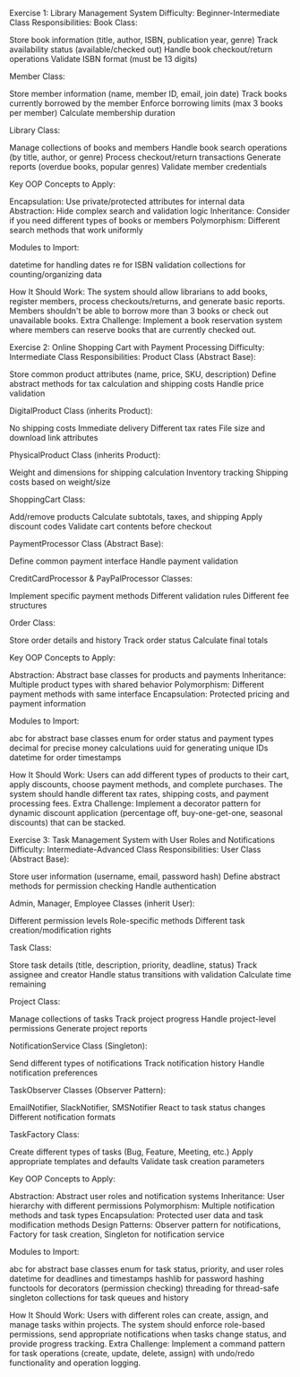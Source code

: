 Exercise 1: Library Management System
Difficulty: Beginner-Intermediate
Class Responsibilities:
Book Class:

Store book information (title, author, ISBN, publication year, genre)
Track availability status (available/checked out)
Handle book checkout/return operations
Validate ISBN format (must be 13 digits)

Member Class:

Store member information (name, member ID, email, join date)
Track books currently borrowed by the member
Enforce borrowing limits (max 3 books per member)
Calculate membership duration

Library Class:

Manage collections of books and members
Handle book search operations (by title, author, or genre)
Process checkout/return transactions
Generate reports (overdue books, popular genres)
Validate member credentials

Key OOP Concepts to Apply:

Encapsulation: Use private/protected attributes for internal data
Abstraction: Hide complex search and validation logic
Inheritance: Consider if you need different types of books or members
Polymorphism: Different search methods that work uniformly

Modules to Import:

datetime for handling dates
re for ISBN validation
collections for counting/organizing data

How It Should Work:
The system should allow librarians to add books, register members, process checkouts/returns, and generate basic reports. Members shouldn't be able to borrow more than 3 books or check out unavailable books.
Extra Challenge: Implement a book reservation system where members can reserve books that are currently checked out.

Exercise 2: Online Shopping Cart with Payment Processing
Difficulty: Intermediate
Class Responsibilities:
Product Class (Abstract Base):

Store common product attributes (name, price, SKU, description)
Define abstract methods for tax calculation and shipping costs
Handle price validation

DigitalProduct Class (inherits Product):

No shipping costs
Immediate delivery
Different tax rates
File size and download link attributes

PhysicalProduct Class (inherits Product):

Weight and dimensions for shipping calculation
Inventory tracking
Shipping costs based on weight/size

ShoppingCart Class:

Add/remove products
Calculate subtotals, taxes, and shipping
Apply discount codes
Validate cart contents before checkout

PaymentProcessor Class (Abstract Base):

Define common payment interface
Handle payment validation

CreditCardProcessor & PayPalProcessor Classes:

Implement specific payment methods
Different validation rules
Different fee structures

Order Class:

Store order details and history
Track order status
Calculate final totals

Key OOP Concepts to Apply:

Abstraction: Abstract base classes for products and payments
Inheritance: Multiple product types with shared behavior
Polymorphism: Different payment methods with same interface
Encapsulation: Protected pricing and payment information

Modules to Import:

abc for abstract base classes
enum for order status and payment types
decimal for precise money calculations
uuid for generating unique IDs
datetime for order timestamps

How It Should Work:
Users can add different types of products to their cart, apply discounts, choose payment methods, and complete purchases. The system should handle different tax rates, shipping costs, and payment processing fees.
Extra Challenge: Implement a decorator pattern for dynamic discount application (percentage off, buy-one-get-one, seasonal discounts) that can be stacked.

Exercise 3: Task Management System with User Roles and Notifications
Difficulty: Intermediate-Advanced
Class Responsibilities:
User Class (Abstract Base):

Store user information (username, email, password hash)
Define abstract methods for permission checking
Handle authentication

Admin, Manager, Employee Classes (inherit User):

Different permission levels
Role-specific methods
Different task creation/modification rights

Task Class:

Store task details (title, description, priority, deadline, status)
Track assignee and creator
Handle status transitions with validation
Calculate time remaining

Project Class:

Manage collections of tasks
Track project progress
Handle project-level permissions
Generate project reports

NotificationService Class (Singleton):

Send different types of notifications
Track notification history
Handle notification preferences

TaskObserver Classes (Observer Pattern):

EmailNotifier, SlackNotifier, SMSNotifier
React to task status changes
Different notification formats

TaskFactory Class:

Create different types of tasks (Bug, Feature, Meeting, etc.)
Apply appropriate templates and defaults
Validate task creation parameters

Key OOP Concepts to Apply:

Abstraction: Abstract user roles and notification systems
Inheritance: User hierarchy with different permissions
Polymorphism: Multiple notification methods and task types
Encapsulation: Protected user data and task modification methods
Design Patterns: Observer pattern for notifications, Factory for task creation, Singleton for notification service

Modules to Import:

abc for abstract base classes
enum for task status, priority, and user roles
datetime for deadlines and timestamps
hashlib for password hashing
functools for decorators (permission checking)
threading for thread-safe singleton
collections for task queues and history

How It Should Work:
Users with different roles can create, assign, and manage tasks within projects. The system should enforce role-based permissions, send appropriate notifications when tasks change status, and provide progress tracking.
Extra Challenge: Implement a command pattern for task operations (create, update, delete, assign) with undo/redo functionality and operation logging.